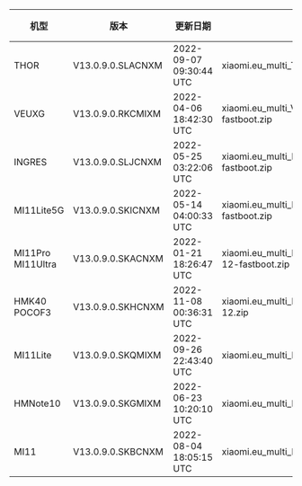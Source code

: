 | 机型 | 版本 | 更新日期 | 文件名 | 大小 | 下载链接 |
| ---- | ---- | ---- | ---- | ---- | ---- |
| THOR | V13.0.9.0.SLACNXM | 2022-09-07 09:30:44 UTC | xiaomi.eu_multi_THOR_V13.0.9.0.SLACNXM_v13-12.zip | 4.8 GB | [SourceForge](https://sourceforge.net/projects/xiaomi-eu-multilang-miui-roms/files/xiaomi.eu/MIUI-STABLE-RELEASES/MIUIv13/xiaomi.eu_multi_THOR_V13.0.9.0.SLACNXM_v13-12.zip/download) |
| VEUXG | V13.0.9.0.RKCMIXM | 2022-04-06 18:42:30 UTC | xiaomi.eu_multi_VEUXG_V13.0.9.0.RKCMIXM_v13-11-fastboot.zip | 3.8 GB | [SourceForge](https://sourceforge.net/projects/xiaomi-eu-multilang-miui-roms/files/xiaomi.eu/MIUI-STABLE-RELEASES/MIUIv13/xiaomi.eu_multi_VEUXG_V13.0.9.0.RKCMIXM_v13-11-fastboot.zip/download) |
| INGRES | V13.0.9.0.SLJCNXM | 2022-05-25 03:22:06 UTC | xiaomi.eu_multi_INGRES_V13.0.9.0.SLJCNXM_v13-12-fastboot.zip | 4.7 GB | [SourceForge](https://sourceforge.net/projects/xiaomi-eu-multilang-miui-roms/files/xiaomi.eu/MIUI-STABLE-RELEASES/MIUIv13/xiaomi.eu_multi_INGRES_V13.0.9.0.SLJCNXM_v13-12-fastboot.zip/download) |
| MI11Lite5G | V13.0.9.0.SKICNXM | 2022-05-14 04:00:33 UTC | xiaomi.eu_multi_MI11Lite5G_V13.0.9.0.SKICNXM_v13-12-fastboot.zip | 4.1 GB | [SourceForge](https://sourceforge.net/projects/xiaomi-eu-multilang-miui-roms/files/xiaomi.eu/MIUI-STABLE-RELEASES/MIUIv13/xiaomi.eu_multi_MI11Lite5G_V13.0.9.0.SKICNXM_v13-12-fastboot.zip/download) |
| MI11Pro MI11Ultra | V13.0.9.0.SKACNXM | 2022-01-21 18:26:47 UTC | xiaomi.eu_multi_MI11Pro_MI11Ultra_V13.0.9.0.SKACNXM_v13-12-fastboot.zip | 4.4 GB | [SourceForge](https://sourceforge.net/projects/xiaomi-eu-multilang-miui-roms/files/xiaomi.eu/MIUI-STABLE-RELEASES/MIUIv13/xiaomi.eu_multi_MI11Pro_MI11Ultra_V13.0.9.0.SKACNXM_v13-12-fastboot.zip/download) |
| HMK40 POCOF3 | V13.0.9.0.SKHCNXM | 2022-11-08 00:36:31 UTC | xiaomi.eu_multi_HMK40_POCOF3_V13.0.9.0.SKHCNXM_v13-12.zip | 3.8 GB | [SourceForge](https://sourceforge.net/projects/xiaomi-eu-multilang-miui-roms/files/xiaomi.eu/MIUI-STABLE-RELEASES/MIUIv13/xiaomi.eu_multi_HMK40_POCOF3_V13.0.9.0.SKHCNXM_v13-12.zip/download) |
| MI11Lite | V13.0.9.0.SKQMIXM | 2022-09-26 22:43:40 UTC | xiaomi.eu_multi_MI11Lite_V13.0.9.0.SKQMIXM_v13-12.zip | 3.3 GB | [SourceForge](https://sourceforge.net/projects/xiaomi-eu-multilang-miui-roms/files/xiaomi.eu/MIUI-STABLE-RELEASES/MIUIv13/xiaomi.eu_multi_MI11Lite_V13.0.9.0.SKQMIXM_v13-12.zip/download) |
| HMNote10 | V13.0.9.0.SKGMIXM | 2022-06-23 10:20:10 UTC | xiaomi.eu_multi_HMNote10_V13.0.9.0.SKGMIXM_v13-12.zip | 3.2 GB | [SourceForge](https://sourceforge.net/projects/xiaomi-eu-multilang-miui-roms/files/xiaomi.eu/MIUI-STABLE-RELEASES/MIUIv13/xiaomi.eu_multi_HMNote10_V13.0.9.0.SKGMIXM_v13-12.zip/download) |
| MI11 | V13.0.9.0.SKBCNXM | 2022-08-04 18:05:15 UTC | xiaomi.eu_multi_MI11_V13.0.9.0.SKBCNXM_v13-12.zip | 3.9 GB | [SourceForge](https://sourceforge.net/projects/xiaomi-eu-multilang-miui-roms/files/xiaomi.eu/MIUI-STABLE-RELEASES/MIUIv13/xiaomi.eu_multi_MI11_V13.0.9.0.SKBCNXM_v13-12.zip/download) |
